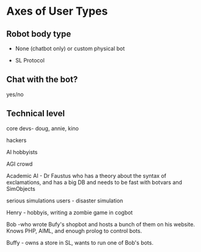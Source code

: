 # Axes of User Types #

## Robot body type ##

  * None (chatbot only) or custom physical bot

  * SL Protocol


## Chat with the bot? ##

yes/no

## Technical level ##

core devs-  doug, annie, kino

hackers

AI hobbyists

AGI crowd

Academic AI -  Dr Faustus who has a theory about the syntax of exclamations, and has a big DB and needs to be fast with botvars
and SimObjects

serious simulations users - disaster simulation

Henry - hobbyis, writing a zombie game in cogbot

Bob -who wrote Bufy's shopbot and hosts a bunch of them on his
website. Knows PHP, AIML, and enough prolog to control bots.

Buffy - owns a store in SL, wants to run one of Bob's bots.


